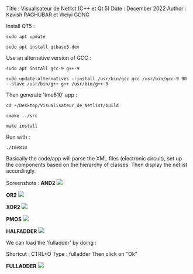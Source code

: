 Title : Visualisateur de Netlist (C++ et Qt 5)
Date : December 2022
Author : Kavish RAGHUBAR et Weiyi GONG

Install QT5 :

`sudo apt update`

`sudo apt install qtbase5-dev`


Use an alternative version of GCC :

`sudo apt install gcc-9 g++-9`

`sudo update-alternatives --install /usr/bin/gcc gcc /usr/bin/gcc-9 90 --slave /usr/bin/g++ g++ /usr/bin/g++-9`


Then generate 'tme810' app :

`cd ~/Desktop/Visualisateur_de_Netlist/build`

`cmake ../src`

`make install`


Run with :

`./tme810`

Basically the code/app will parse the XML files (electronic circuit), set up the components based on the hierarchy of classes. Then display the netlist accordingly.

Screenshots : 
**AND2**
![](https://github.com/KavishRAGHUBAR/Visualisateur_de_Netlist/blob/main/Screenshots/AND2.png)

**OR2**
![](https://github.com/KavishRAGHUBAR/Visualisateur_de_Netlist/blob/main/Screenshots/OR2.png)

**XOR2**
![](https://github.com/KavishRAGHUBAR/Visualisateur_de_Netlist/blob/main/Screenshots/XOR2.png)

**PMOS**
![](https://github.com/KavishRAGHUBAR/Visualisateur_de_Netlist/blob/main/Screenshots/PMOS.png)

**HALFADDER**
![](https://github.com/KavishRAGHUBAR/Visualisateur_de_Netlist/blob/main/Screenshots/HALFADDER.png)

We can load the 'fulladder' by doing :

Shortcut : CTRL+O
Type : fulladder
Then click on "Ok"

**FULLADDER**
![](https://github.com/KavishRAGHUBAR/Visualisateur_de_Netlist/blob/main/Screenshots/FULLADDER.png)


